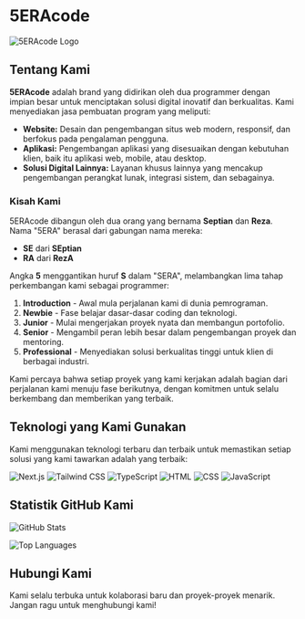 # 5ERAcode

![5ERAcode Logo](https://your-logo-link-here.com)

## Tentang Kami

**5ERAcode** adalah brand yang didirikan oleh dua programmer dengan impian besar untuk menciptakan solusi digital inovatif dan berkualitas. Kami menyediakan jasa pembuatan program yang meliputi:

- **Website:** Desain dan pengembangan situs web modern, responsif, dan berfokus pada pengalaman pengguna.
- **Aplikasi:** Pengembangan aplikasi yang disesuaikan dengan kebutuhan klien, baik itu aplikasi web, mobile, atau desktop.
- **Solusi Digital Lainnya:** Layanan khusus lainnya yang mencakup pengembangan perangkat lunak, integrasi sistem, dan sebagainya.

### Kisah Kami

5ERAcode dibangun oleh dua orang yang bernama **Septian** dan **Reza**. Nama "5ERA" berasal dari gabungan nama mereka:

- **SE** dari **SEptian**
- **RA** dari **RezA**

Angka **5** menggantikan huruf **S** dalam "SERA", melambangkan lima tahap perkembangan kami sebagai programmer:

1. **Introduction** - Awal mula perjalanan kami di dunia pemrograman.
2. **Newbie** - Fase belajar dasar-dasar coding dan teknologi.
3. **Junior** - Mulai mengerjakan proyek nyata dan membangun portofolio.
4. **Senior** - Mengambil peran lebih besar dalam pengembangan proyek dan mentoring.
5. **Professional** - Menyediakan solusi berkualitas tinggi untuk klien di berbagai industri.

Kami percaya bahwa setiap proyek yang kami kerjakan adalah bagian dari perjalanan kami menuju fase berikutnya, dengan komitmen untuk selalu berkembang dan memberikan yang terbaik.

## Teknologi yang Kami Gunakan

Kami menggunakan teknologi terbaru dan terbaik untuk memastikan setiap solusi yang kami tawarkan adalah yang terbaik:

![Next.js](https://img.shields.io/badge/Next.js-000000?style=for-the-badge&logo=nextdotjs&logoColor=white)
![Tailwind CSS](https://img.shields.io/badge/TailwindCSS-38B2AC?style=for-the-badge&logo=tailwind-css&logoColor=white)
![TypeScript](https://img.shields.io/badge/TypeScript-007ACC?style=for-the-badge&logo=typescript&logoColor=white)
![HTML](https://img.shields.io/badge/HTML5-E34F26?style=for-the-badge&logo=html5&logoColor=white)
![CSS](https://img.shields.io/badge/CSS3-1572B6?style=for-the-badge&logo=css3&logoColor=white)
![JavaScript](https://img.shields.io/badge/JavaScript-F7DF1E?style=for-the-badge&logo=javascript&logoColor=black)

## Statistik GitHub Kami

![GitHub Stats](https://github-readme-stats.vercel.app/api?username=5ERAcode&show_icons=true&theme=radical)

![Top Languages](https://github-readme-stats.vercel.app/api/top-langs/?username=5ERAcode&layout=compact&theme=radical)

## Hubungi Kami

Kami selalu terbuka untuk kolaborasi baru dan proyek-proyek menarik. Jangan ragu untuk menghubungi kami!
